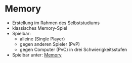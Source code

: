 # Memory

- Erstellung im Rahmen des Selbststudiums
- klassisches Memory-Spiel
- Spielbar:
    - alleine (Single Player)
    - gegen anderen Spieler (PvP)
    - gegen Computer (PvC) in drei Schwierigkeitsstufen
- Spielbar unter: [Memory](https://mb89-memory.web.app/home)


